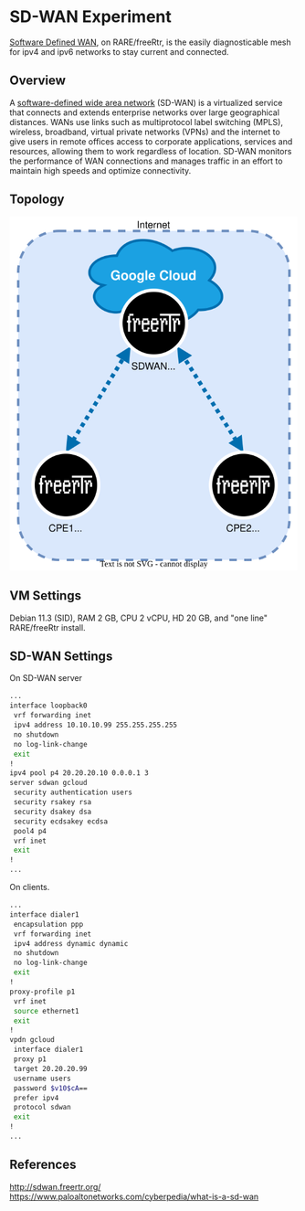 # SD-WAN Experiment

[Software Defined WAN](http://sdwan.freertr.org/), on RARE/freeRtr, is the easily diagnosticable mesh for ipv4 and ipv6 networks to stay current and connected.

## Overview
A [software-defined wide area network](https://www.paloaltonetworks.com/cyberpedia/what-is-a-sd-wan) (SD-WAN) is a virtualized service that connects and extends enterprise networks over large geographical distances. WANs use links such as multiprotocol label switching (MPLS), wireless, broadband, virtual private networks (VPNs) and the internet to give users in remote offices access to corporate applications, services and resources, allowing them to work regardless of location. SD-WAN monitors the performance of WAN connections and manages traffic in an effort to maintain high speeds and optimize connectivity.

## Topology
![Experiment Topology](topology.svg "Experiment Topology")

## VM Settings
Debian 11.3 (SID), RAM 2 GB, CPU 2 vCPU, HD 20 GB, and "one line" RARE/freeRtr install.

## SD-WAN Settings
On SD-WAN server
```bash
...
interface loopback0
 vrf forwarding inet
 ipv4 address 10.10.10.99 255.255.255.255
 no shutdown
 no log-link-change
 exit
!
ipv4 pool p4 20.20.20.10 0.0.0.1 3
server sdwan gcloud
 security authentication users
 security rsakey rsa
 security dsakey dsa
 security ecdsakey ecdsa
 pool4 p4
 vrf inet
 exit
!
...
```

On clients.
```bash
...
interface dialer1
 encapsulation ppp
 vrf forwarding inet
 ipv4 address dynamic dynamic
 no shutdown
 no log-link-change
 exit
!
proxy-profile p1
 vrf inet
 source ethernet1
 exit
!
vpdn gcloud
 interface dialer1
 proxy p1
 target 20.20.20.99
 username users
 password $v10$cA==
 prefer ipv4
 protocol sdwan
 exit
!
...
```

## References
http://sdwan.freertr.org/
https://www.paloaltonetworks.com/cyberpedia/what-is-a-sd-wan
